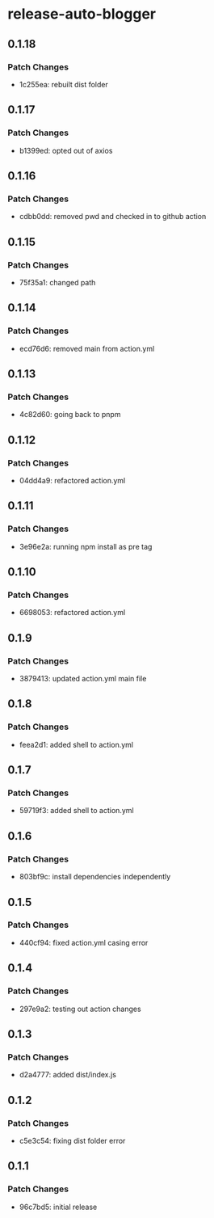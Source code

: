 # release-auto-blogger

## 0.1.18

### Patch Changes

- 1c255ea: rebuilt dist folder

## 0.1.17

### Patch Changes

- b1399ed: opted out of axios

## 0.1.16

### Patch Changes

- cdbb0dd: removed pwd and checked in to github action

## 0.1.15

### Patch Changes

- 75f35a1: changed path

## 0.1.14

### Patch Changes

- ecd76d6: removed main from action.yml

## 0.1.13

### Patch Changes

- 4c82d60: going back to pnpm

## 0.1.12

### Patch Changes

- 04dd4a9: refactored action.yml

## 0.1.11

### Patch Changes

- 3e96e2a: running npm install as pre tag

## 0.1.10

### Patch Changes

- 6698053: refactored action.yml

## 0.1.9

### Patch Changes

- 3879413: updated action.yml main file

## 0.1.8

### Patch Changes

- feea2d1: added shell to action.yml

## 0.1.7

### Patch Changes

- 59719f3: added shell to action.yml

## 0.1.6

### Patch Changes

- 803bf9c: install dependencies independently

## 0.1.5

### Patch Changes

- 440cf94: fixed action.yml casing error

## 0.1.4

### Patch Changes

- 297e9a2: testing out action changes

## 0.1.3

### Patch Changes

- d2a4777: added dist/index.js

## 0.1.2

### Patch Changes

- c5e3c54: fixing dist folder error

## 0.1.1

### Patch Changes

- 96c7bd5: initial release
